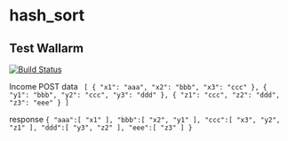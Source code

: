 # hash_sort
## Test Wallarm
[![Build Status](https://travis-ci.org/SerafimD/hash_sort.svg?branch=master)](https://travis-ci.org/SerafimD/hash_sort)

Income POST data
`` 
[
    {
        "x1": "aaa",
        "x2": "bbb",
        "x3": "ccc"
    },
    {
        "y1": "bbb",
        "y2": "ccc",
        "y3": "ddd"
    },
    {
        "z1": "ccc",
        "z2": "ddd",
        "z3": "eee"
    }
]
 ``
 
 response 
 ``
 {
 "aaa":[
 "x1"
 ],
 "bbb":[
 "x2",
 "y1"
 ],
 "ccc":[
 "x3",
 "y2",
 "z1"
 ],
 "ddd":[
 "y3",
 "z2"
 ],
 "eee":[
 "z3"
 ]
 }
 ``
 
 